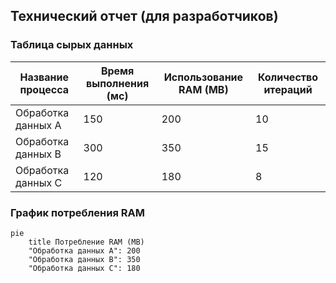 ## Технический отчет (для разработчиков)

###  Таблица сырых данных

| Название процесса | Время выполнения (мс) | Использование RAM (MB) | Количество итераций |
|---------------------|------------------------|------------------------|---------------------|
| Обработка данных A  | 150                    | 200                    | 10                  |
| Обработка данных B  | 300                    | 350                    | 15                  |
| Обработка данных C  | 120                    | 180                    | 8                   |


### График потребления RAM

```mermaid
pie
    title Потребление RAM (MB)
    "Обработка данных A": 200
    "Обработка данных B": 350
    "Обработка данных C": 180
